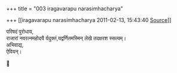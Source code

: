 +++
title = "003 iragavarapu narasimhacharya"

+++
[[iragavarapu narasimhacharya	2011-02-13, 15:43:40 [Source](https://groups.google.com/g/bvparishat/c/m8fXHFURWNc)]]



परिषदं पुरोधाय,  
राजारां नवरत्नमहोदयै र्यदुक्तं,यद्वर्णितमस्मिन् लेखे तदक्षरश स्सत्यम्।  
अभिवाद्य,  
ऐवियन्।




